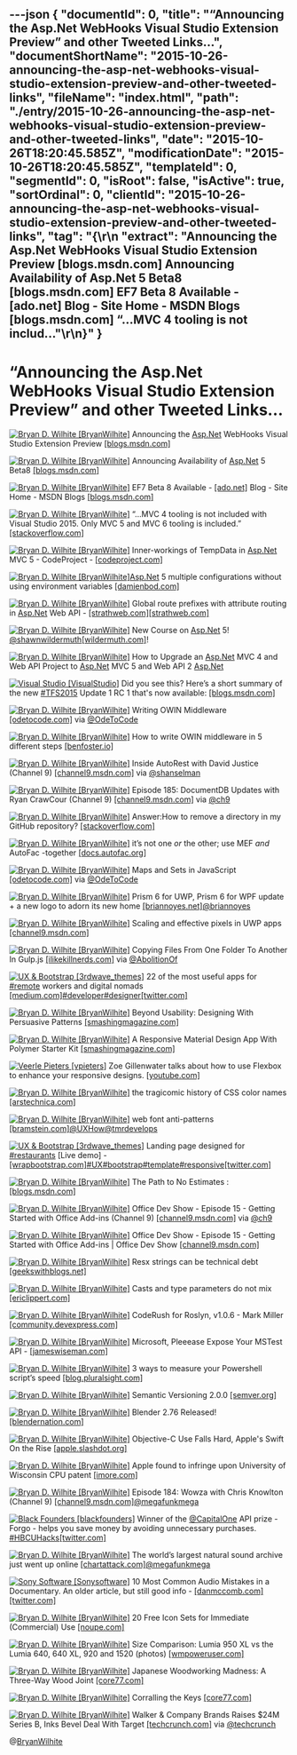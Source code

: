 ---json
{
  "documentId": 0,
  "title": "“Announcing the Asp.Net WebHooks Visual Studio Extension Preview” and other Tweeted Links…",
  "documentShortName": "2015-10-26-announcing-the-asp-net-webhooks-visual-studio-extension-preview-and-other-tweeted-links",
  "fileName": "index.html",
  "path": "./entry/2015-10-26-announcing-the-asp-net-webhooks-visual-studio-extension-preview-and-other-tweeted-links",
  "date": "2015-10-26T18:20:45.585Z",
  "modificationDate": "2015-10-26T18:20:45.585Z",
  "templateId": 0,
  "segmentId": 0,
  "isRoot": false,
  "isActive": true,
  "sortOrdinal": 0,
  "clientId": "2015-10-26-announcing-the-asp-net-webhooks-visual-studio-extension-preview-and-other-tweeted-links",
  "tag": "{\r\n  \"extract\": \"Announcing the Asp.Net WebHooks Visual Studio Extension Preview [blogs.msdn.com]  Announcing Availability of Asp.Net 5 Beta8 [blogs.msdn.com]  EF7 Beta 8 Available - [ado.net]  Blog - Site Home - MSDN Blogs [blogs.msdn.com]  “…MVC 4 tooling is not includ...\"\r\n}"
}
---

# “Announcing the Asp.Net WebHooks Visual Studio Extension Preview” and other Tweeted Links…

[<img alt="Bryan D. Wilhite [BryanWilhite]" src="https://songhay.blob.core.windows.net/shared-social-twitter/BryanWilhite.jpeg">](http://t.co/UNdqV0Z1zz "Bryan D. Wilhite [BryanWilhite]") Announcing the [Asp.Net](http://www.asp.net/) WebHooks Visual Studio Extension Preview [[blogs.msdn.com]](http://blogs.msdn.com/b/webdev/archive/2015/09/29/announcing-the-asp-net-webhooks-visual-studio-extension-preview.aspx?WT.mc_id=DX_MVP4025064)

[<img alt="Bryan D. Wilhite [BryanWilhite]" src="https://songhay.blob.core.windows.net/shared-social-twitter/BryanWilhite.jpeg">](http://t.co/UNdqV0Z1zz "Bryan D. Wilhite [BryanWilhite]") Announcing Availability of [Asp.Net](http://www.asp.net/) 5 Beta8 [[blogs.msdn.com]](http://blogs.msdn.com/b/webdev/archive/2015/10/15/announcing-availability-of-asp-net-5-beta8.aspx)

[<img alt="Bryan D. Wilhite [BryanWilhite]" src="https://songhay.blob.core.windows.net/shared-social-twitter/BryanWilhite.jpeg">](http://t.co/UNdqV0Z1zz "Bryan D. Wilhite [BryanWilhite]") EF7 Beta 8 Available - [[ado.net]](http://ADO.NET) Blog - Site Home - MSDN Blogs [[blogs.msdn.com]](http://blogs.msdn.com/b/adonet/archive/2015/10/15/ef7-beta-8-available.aspx)

[<img alt="Bryan D. Wilhite [BryanWilhite]" src="https://songhay.blob.core.windows.net/shared-social-twitter/BryanWilhite.jpeg">](http://t.co/UNdqV0Z1zz "Bryan D. Wilhite [BryanWilhite]") “…MVC 4 tooling is not included with Visual Studio 2015. Only MVC 5 and MVC 6 tooling is included.” [[stackoverflow.com]](http://stackoverflow.com/questions/31594763/visual-studio-2015-razor-view-mvc-types-not-recognized/31618080?stw=2#31618080)

[<img alt="Bryan D. Wilhite [BryanWilhite]" src="https://songhay.blob.core.windows.net/shared-social-twitter/BryanWilhite.jpeg">](http://t.co/UNdqV0Z1zz "Bryan D. Wilhite [BryanWilhite]") Inner-workings of TempData in [Asp.Net](http://www.asp.net/) MVC 5 - CodeProject - [[codeproject.com]](http://www.codeproject.com/Articles/1037946/Inner-workings-of-TempData-in-ASP-NET-MVC)

[<img alt="Bryan D. Wilhite [BryanWilhite]" src="https://songhay.blob.core.windows.net/shared-social-twitter/BryanWilhite.jpeg">](http://t.co/UNdqV0Z1zz "Bryan D. Wilhite [BryanWilhite]")[Asp.Net](http://www.asp.net/) 5 multiple configurations without using environment variables [[damienbod.com]](http://damienbod.com/2015/10/11/asp-net-5-multiple-configurations-without-using-environment-variables/)

[<img alt="Bryan D. Wilhite [BryanWilhite]" src="https://songhay.blob.core.windows.net/shared-social-twitter/BryanWilhite.jpeg">](http://t.co/UNdqV0Z1zz "Bryan D. Wilhite [BryanWilhite]") Global route prefixes with attribute routing in [Asp.Net](http://www.asp.net/) Web API - [[strathweb.com]](http://www.strathweb.com/2015/10/global-route-prefixes-with-attribute-routing-in-asp-net-web-api/)[[strathweb.com]](http://www.strathweb.com/2015/10/global-route-prefixes-with-attribute-routing-in-asp-net-web-api/)

[<img alt="Bryan D. Wilhite [BryanWilhite]" src="https://songhay.blob.core.windows.net/shared-social-twitter/BryanWilhite.jpeg">](http://t.co/UNdqV0Z1zz "Bryan D. Wilhite [BryanWilhite]") New Course on [Asp.Net](http://www.asp.net/) 5! [@shawnwildermuth](http://twitter.com/shawnwildermuth)[[wildermuth.com]](http://wildermuth.com/2015/10/11/New_Course_on_ASP_NET_5)!

[<img alt="Bryan D. Wilhite [BryanWilhite]" src="https://songhay.blob.core.windows.net/shared-social-twitter/BryanWilhite.jpeg">](http://t.co/UNdqV0Z1zz "Bryan D. Wilhite [BryanWilhite]") How to Upgrade an [Asp.Net](http://www.asp.net/) MVC 4 and Web API Project to [Asp.Net](http://www.asp.net/) MVC 5 and Web API 2 [Asp.Net](http://www.asp.net/mvc/overview/releases/how-to-upgrade-an-aspnet-mvc-4-and-web-api-project-to-aspnet-mvc-5-and-web-api-2)

[<img alt="Visual Studio [VisualStudio]" src="https://songhay.blob.core.windows.net/shared-social-twitter/VisualStudio.png">](http://t.co/OqnL9IGcUY "Visual Studio [VisualStudio]") Did you see this? Here’s a short summary of the new [#TFS2015](http://search.twitter.com/search?q=%23TFS2015) Update 1 RC 1 that's now available: [[blogs.msdn.com]](http://blogs.msdn.com/b/visualstudio/archive/2015/10/09/team-foundation-server-2015-update-1-rc-1.aspx)

[<img alt="Bryan D. Wilhite [BryanWilhite]" src="https://songhay.blob.core.windows.net/shared-social-twitter/BryanWilhite.jpeg">](http://t.co/UNdqV0Z1zz "Bryan D. Wilhite [BryanWilhite]") Writing OWIN Middleware [[odetocode.com]](http://odetocode.com/blogs/scott/archive/2013/11/11/writing-owin-middleware.aspx) via [@OdeToCode](http://twitter.com/OdeToCode)

[<img alt="Bryan D. Wilhite [BryanWilhite]" src="https://songhay.blob.core.windows.net/shared-social-twitter/BryanWilhite.jpeg">](http://t.co/UNdqV0Z1zz "Bryan D. Wilhite [BryanWilhite]") How to write OWIN middleware in 5 different steps [[benfoster.io]](http://benfoster.io/blog/how-to-write-owin-middleware-in-5-different-steps)

[<img alt="Bryan D. Wilhite [BryanWilhite]" src="https://songhay.blob.core.windows.net/shared-social-twitter/BryanWilhite.jpeg">](http://t.co/UNdqV0Z1zz "Bryan D. Wilhite [BryanWilhite]") Inside AutoRest with David Justice (Channel 9) [[channel9.msdn.com]](https://channel9.msdn.com/Shows/Azure-Friday/Inside-AutoRest-with-David-Justice) via [@shanselman](http://twitter.com/shanselman)

[<img alt="Bryan D. Wilhite [BryanWilhite]" src="https://songhay.blob.core.windows.net/shared-social-twitter/BryanWilhite.jpeg">](http://t.co/UNdqV0Z1zz "Bryan D. Wilhite [BryanWilhite]") Episode 185: DocumentDB Updates with Ryan CrawCour (Channel 9) [[channel9.msdn.com]](https://channel9.msdn.com/Shows/Cloud+Cover/Episode-185-DocDB-Updates-with-Ryan-CrawCour) via [@ch9](http://twitter.com/ch9)

[<img alt="Bryan D. Wilhite [BryanWilhite]" src="https://songhay.blob.core.windows.net/shared-social-twitter/BryanWilhite.jpeg">](http://t.co/UNdqV0Z1zz "Bryan D. Wilhite [BryanWilhite]") Answer:How to remove a directory in my GitHub repository? [[stackoverflow.com]](http://stackoverflow.com/questions/6313126/how-to-remove-a-directory-in-my-github-repository/6313301?stw=2#6313301)

[<img alt="Bryan D. Wilhite [BryanWilhite]" src="https://songhay.blob.core.windows.net/shared-social-twitter/BryanWilhite.jpeg">](http://t.co/UNdqV0Z1zz "Bryan D. Wilhite [BryanWilhite]") it’s not one *or* the other; use MEF *and* AutoFac -together [[docs.autofac.org]](http://docs.autofac.org/en/latest/integration/mef.html)

[<img alt="Bryan D. Wilhite [BryanWilhite]" src="https://songhay.blob.core.windows.net/shared-social-twitter/BryanWilhite.jpeg">](http://t.co/UNdqV0Z1zz "Bryan D. Wilhite [BryanWilhite]") Maps and Sets in JavaScript [[odetocode.com]](http://odetocode.com/blogs/scott/archive/2015/10/14/maps-and-sets-in-javascript.aspx) via [@OdeToCode](http://twitter.com/OdeToCode)

[<img alt="Bryan D. Wilhite [BryanWilhite]" src="https://songhay.blob.core.windows.net/shared-social-twitter/BryanWilhite.jpeg">](http://t.co/UNdqV0Z1zz "Bryan D. Wilhite [BryanWilhite]") Prism 6 for UWP, Prism 6 for WPF update + a new logo to adorn its new home [[briannoyes.net]](http://briannoyes.net/2015/10/15/prism-update-a-new-logo-to-adorn-its-new-home/)[@briannoyes](http://twitter.com/briannoyes)

[<img alt="Bryan D. Wilhite [BryanWilhite]" src="https://songhay.blob.core.windows.net/shared-social-twitter/BryanWilhite.jpeg">](http://t.co/UNdqV0Z1zz "Bryan D. Wilhite [BryanWilhite]") Scaling and effective pixels in UWP apps [[channel9.msdn.com]](https://channel9.msdn.com/Blogs/One-Dev-Minute/Scaling-and-effective-pixels-in-UWP-apps)

[<img alt="Bryan D. Wilhite [BryanWilhite]" src="https://songhay.blob.core.windows.net/shared-social-twitter/BryanWilhite.jpeg">](http://t.co/UNdqV0Z1zz "Bryan D. Wilhite [BryanWilhite]") Copying Files From One Folder To Another In Gulp.js [[ilikekillnerds.com]](http://ilikekillnerds.com/2014/07/copying-files-from-one-folder-to-another-in-gulp-js/) via [@AbolitionOf](http://twitter.com/AbolitionOf)

[<img alt="UX & Bootstrap [3rdwave_themes]" src="https://songhay.blob.core.windows.net/shared-social-twitter/3rdwave_themes.png">](http://t.co/mkC0VeN6gE "UX & Bootstrap [3rdwave_themes]") 22 of the most useful apps for [#remote](http://search.twitter.com/search?q=%23remote) workers and digital nomads [[medium.com]](https://medium.com/life-learning/22-of-the-most-useful-apps-for-remote-workers-and-digital-nomads-727d05f0bc35?utm_content=buffer1bf46&utm_medium=social&utm_source=twitter.com&utm_campaign=buffer)[#developer](http://search.twitter.com/search?q=%23developer)[#designer](http://search.twitter.com/search?q=%23designer)[[twitter.com]](https://twitter.com/3rdwave_themes/status/656417619998822400/photo/1)

[<img alt="Bryan D. Wilhite [BryanWilhite]" src="https://songhay.blob.core.windows.net/shared-social-twitter/BryanWilhite.jpeg">](http://t.co/UNdqV0Z1zz "Bryan D. Wilhite [BryanWilhite]") Beyond Usability: Designing With Persuasive Patterns [[smashingmagazine.com]](http://www.smashingmagazine.com/2015/10/beyond-usability-designing-with-persuasive-patterns/)

[<img alt="Bryan D. Wilhite [BryanWilhite]" src="https://songhay.blob.core.windows.net/shared-social-twitter/BryanWilhite.jpeg">](http://t.co/UNdqV0Z1zz "Bryan D. Wilhite [BryanWilhite]") A Responsive Material Design App With Polymer Starter Kit [[smashingmagazine.com]](http://www.smashingmagazine.com/2015/10/responsive-material-design-app-with-polymer-starter-kit/)

[<img alt="Veerle Pieters [vpieters]" src="https://songhay.blob.core.windows.net/shared-social-twitter/vpieters.png">](http://t.co/A4ZEwCEPEs "Veerle Pieters [vpieters]") Zoe Gillenwater talks about how to use Flexbox to enhance your responsive designs. [[youtube.com]](https://www.youtube.com/watch?v=_98SE8WUvLk&feature=youtu.be&list=PL37ZVnwpeshHoV6GgvG9WWAP6rjnEdAs9)

[<img alt="Bryan D. Wilhite [BryanWilhite]" src="https://songhay.blob.core.windows.net/shared-social-twitter/BryanWilhite.jpeg">](http://t.co/UNdqV0Z1zz "Bryan D. Wilhite [BryanWilhite]") the tragicomic history of CSS color names [[arstechnica.com]](http://arstechnica.com/information-technology/2015/10/tomato-versus-ff6347-the-tragicomic-history-of-css-color-names/)

[<img alt="Bryan D. Wilhite [BryanWilhite]" src="https://songhay.blob.core.windows.net/shared-social-twitter/BryanWilhite.jpeg">](http://t.co/UNdqV0Z1zz "Bryan D. Wilhite [BryanWilhite]") web font anti-patterns [[bramstein.com]](http://bramstein.com/writing/web-font-anti-patterns.html)[@UXHow](http://twitter.com/UXHow)[@tmrdevelops](http://twitter.com/tmrdevelops)

[<img alt="UX & Bootstrap [3rdwave_themes]" src="https://songhay.blob.core.windows.net/shared-social-twitter/3rdwave_themes.png">](http://t.co/mkC0VeN6gE "UX & Bootstrap [3rdwave_themes]") Landing page designed for [#restaurants](http://search.twitter.com/search?q=%23restaurants) [Live demo] - [[wrapbootstrap.com]](http://wrapbootstrap.com/preview/WB0F50S22)[#UX](http://search.twitter.com/search?q=%23UX)[#bootstrap](http://search.twitter.com/search?q=%23bootstrap)[#template](http://search.twitter.com/search?q=%23template)[#responsive](http://search.twitter.com/search?q=%23responsive)[[twitter.com]](https://twitter.com/3rdwave_themes/status/653967704131530753/photo/1)

[<img alt="Bryan D. Wilhite [BryanWilhite]" src="https://songhay.blob.core.windows.net/shared-social-twitter/BryanWilhite.jpeg">](http://t.co/UNdqV0Z1zz "Bryan D. Wilhite [BryanWilhite]") The Path to No Estimates : [[blogs.msdn.com]](http://blogs.msdn.com/b/cdndevs/archive/2015/10/15/the-path-to-no-estimates.aspx)

[<img alt="Bryan D. Wilhite [BryanWilhite]" src="https://songhay.blob.core.windows.net/shared-social-twitter/BryanWilhite.jpeg">](http://t.co/UNdqV0Z1zz "Bryan D. Wilhite [BryanWilhite]") Office Dev Show - Episode 15 - Getting Started with Office Add-ins (Channel 9) [[channel9.msdn.com]](https://channel9.msdn.com/Shows/Office-Dev-Show/Office-Dev-Show-Episode-15-Getting-Started-with-Office-Add-ins) via [@ch9](http://twitter.com/ch9)

[<img alt="Bryan D. Wilhite [BryanWilhite]" src="https://songhay.blob.core.windows.net/shared-social-twitter/BryanWilhite.jpeg">](http://t.co/UNdqV0Z1zz "Bryan D. Wilhite [BryanWilhite]") Office Dev Show - Episode 15 - Getting Started with Office Add-ins | Office Dev Show [[channel9.msdn.com]](https://channel9.msdn.com/Shows/Office-Dev-Show/Office-Dev-Show-Episode-15-Getting-Started-with-Office-Add-ins)

[<img alt="Bryan D. Wilhite [BryanWilhite]" src="https://songhay.blob.core.windows.net/shared-social-twitter/BryanWilhite.jpeg">](http://t.co/UNdqV0Z1zz "Bryan D. Wilhite [BryanWilhite]") Resx strings can be technical debt [[geekswithblogs.net]](http://geekswithblogs.net/Aligned/archive/2015/10/14/resx-strings-can-be-technical-debt.aspx)

[<img alt="Bryan D. Wilhite [BryanWilhite]" src="https://songhay.blob.core.windows.net/shared-social-twitter/BryanWilhite.jpeg">](http://t.co/UNdqV0Z1zz "Bryan D. Wilhite [BryanWilhite]") Casts and type parameters do not mix [[ericlippert.com]](http://ericlippert.com/2015/10/14/casts-and-type-parameters-do-not-mix/)

[<img alt="Bryan D. Wilhite [BryanWilhite]" src="https://songhay.blob.core.windows.net/shared-social-twitter/BryanWilhite.jpeg">](http://t.co/UNdqV0Z1zz "Bryan D. Wilhite [BryanWilhite]") CodeRush for Roslyn, v1.0.6 - Mark Miller [[community.devexpress.com]](https://community.devexpress.com/blogs/markmiller/archive/2015/10/15/coderush-for-roslyn-v1-0-6.aspx)

[<img alt="Bryan D. Wilhite [BryanWilhite]" src="https://songhay.blob.core.windows.net/shared-social-twitter/BryanWilhite.jpeg">](http://t.co/UNdqV0Z1zz "Bryan D. Wilhite [BryanWilhite]") Microsoft, Pleeease Expose Your MSTest API - [[jameswiseman.com]](http://www.jameswiseman.com/blog/2015/10/13/microsoft-pleeease-expose-your-mstest-api/?utm_campaign=shareaholic&utm_medium=twitter&utm_source=socialnetwork)

[<img alt="Bryan D. Wilhite [BryanWilhite]" src="https://songhay.blob.core.windows.net/shared-social-twitter/BryanWilhite.jpeg">](http://t.co/UNdqV0Z1zz "Bryan D. Wilhite [BryanWilhite]") 3 ways to measure your Powershell script’s speed [[blog.pluralsight.com]](http://blog.pluralsight.com/measure-powershell-scripts-speed)

[<img alt="Bryan D. Wilhite [BryanWilhite]" src="https://songhay.blob.core.windows.net/shared-social-twitter/BryanWilhite.jpeg">](http://t.co/UNdqV0Z1zz "Bryan D. Wilhite [BryanWilhite]") Semantic Versioning 2.0.0 [[semver.org]](http://semver.org/)

[<img alt="Bryan D. Wilhite [BryanWilhite]" src="https://songhay.blob.core.windows.net/shared-social-twitter/BryanWilhite.jpeg">](http://t.co/UNdqV0Z1zz "Bryan D. Wilhite [BryanWilhite]") Blender 2.76 Released! [[blendernation.com]](http://www.blendernation.com/2015/10/12/blender-2-76-released/)

[<img alt="Bryan D. Wilhite [BryanWilhite]" src="https://songhay.blob.core.windows.net/shared-social-twitter/BryanWilhite.jpeg">](http://t.co/UNdqV0Z1zz "Bryan D. Wilhite [BryanWilhite]") Objective-C Use Falls Hard, Apple's Swift On the Rise [[apple.slashdot.org]](http://apple.slashdot.org/story/15/10/13/2132204/objective-c-use-falls-hard-apples-swift-on-the-rise)

[<img alt="Bryan D. Wilhite [BryanWilhite]" src="https://songhay.blob.core.windows.net/shared-social-twitter/BryanWilhite.jpeg">](http://t.co/UNdqV0Z1zz "Bryan D. Wilhite [BryanWilhite]") Apple found to infringe upon University of Wisconsin CPU patent [[imore.com]](http://www.imore.com/apple-found-infringe-upon-university-wisconsin-cpu-patent)

[<img alt="Bryan D. Wilhite [BryanWilhite]" src="https://songhay.blob.core.windows.net/shared-social-twitter/BryanWilhite.jpeg">](http://t.co/UNdqV0Z1zz "Bryan D. Wilhite [BryanWilhite]") Episode 184: Wowza with Chris Knowlton (Channel 9) [[channel9.msdn.com]](https://channel9.msdn.com/Shows/Cloud+Cover/Episode-184-Wowza-with-Chris-Knowlton)[@megafunkmega](http://twitter.com/megafunkmega)

[<img alt="Black Founders [blackfounders]" src="https://songhay.blob.core.windows.net/shared-social-twitter/blackfounders.png">](http://t.co/uOPtP24NYL "Black Founders [blackfounders]") Winner of the [@CapitalOne](http://twitter.com/CapitalOne) API prize - Forgo - helps you save money by avoiding unnecessary purchases. [#HBCUHacks](http://search.twitter.com/search?q=%23HBCUHacks)[[twitter.com]](https://twitter.com/blackfounders/status/653393188267380736/photo/1)

[<img alt="Bryan D. Wilhite [BryanWilhite]" src="https://songhay.blob.core.windows.net/shared-social-twitter/BryanWilhite.jpeg">](http://t.co/UNdqV0Z1zz "Bryan D. Wilhite [BryanWilhite]") The world’s largest natural sound archive just went up online [[chartattack.com]](http://www.chartattack.com/news/2015/08/06/worlds-largest-natural-sound-archive/)[@megafunkmega](http://twitter.com/megafunkmega)

[<img alt="Sony Software [Sonysoftware]" src="https://songhay.blob.core.windows.net/shared-social-twitter/Sonysoftware.jpg">](http://t.co/WjvL5onQF7 "Sony Software [Sonysoftware]") 10 Most Common Audio Mistakes in a Documentary. An older article, but still good info - [[danmccomb.com]](http://www.danmccomb.com/tips/10-most-common-film-audio-mistakes/)[[twitter.com]](https://twitter.com/Sonysoftware/status/653967254992908288/photo/1)

[<img alt="Bryan D. Wilhite [BryanWilhite]" src="https://songhay.blob.core.windows.net/shared-social-twitter/BryanWilhite.jpeg">](http://t.co/UNdqV0Z1zz "Bryan D. Wilhite [BryanWilhite]") 20 Free Icon Sets for Immediate (Commercial) Use [[noupe.com]](http://www.noupe.com/essentials/icons-fonts/20-free-icon-sets-for-immediate-commercial-use-93441.html)

[<img alt="Bryan D. Wilhite [BryanWilhite]" src="https://songhay.blob.core.windows.net/shared-social-twitter/BryanWilhite.jpeg">](http://t.co/UNdqV0Z1zz "Bryan D. Wilhite [BryanWilhite]") Size Comparison: Lumia 950 XL vs the Lumia 640, 640 XL, 920 and 1520 (photos) [[wmpoweruser.com]](http://wmpoweruser.com/size-comparison-lumia-950-xl-vs-the-lumia-640-640-xl-920-and-1520-photos/)

[<img alt="Bryan D. Wilhite [BryanWilhite]" src="https://songhay.blob.core.windows.net/shared-social-twitter/BryanWilhite.jpeg">](http://t.co/UNdqV0Z1zz "Bryan D. Wilhite [BryanWilhite]") Japanese Woodworking Madness: A Three-Way Wood Joint [[core77.com]](http://www.core77.com//posts/41624/Japanese-Woodworking-Madness-A-Three-Way-Wood-Joint)

[<img alt="Bryan D. Wilhite [BryanWilhite]" src="https://songhay.blob.core.windows.net/shared-social-twitter/BryanWilhite.jpeg">](http://t.co/UNdqV0Z1zz "Bryan D. Wilhite [BryanWilhite]") Corralling the Keys [[core77.com]](http://www.core77.com/posts/41695/Corralling-the-Keys)

[<img alt="Bryan D. Wilhite [BryanWilhite]" src="https://songhay.blob.core.windows.net/shared-social-twitter/BryanWilhite.jpeg">](http://t.co/UNdqV0Z1zz "Bryan D. Wilhite [BryanWilhite]") Walker & Company Brands Raises $24M Series B, Inks Bevel Deal With Target [[techcrunch.com]](http://techcrunch.com/2015/09/28/walker-company-brands-raises-24m-series-b-inks-bevel-deal-with-target/) via [@techcrunch](http://twitter.com/techcrunch)

@[BryanWilhite](https://twitter.com/BryanWilhite)
